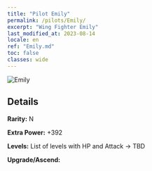 ```yaml
---
title: "Pilot Emily"
permalink: /pilots/Emily/
excerpt: "Wing Fighter Emily"
last_modified_at: 2023-08-14
locale: en
ref: "Emily.md"
toc: false
classes: wide
---
```



 ![Emily](/images/pilots/aviator_piece_3002.png)

## Details

 **Rarity:** N 

 **Extra Power:** +392 

 **Levels:**  List of levels with HP and Attack -> TBD

 **Upgrade/Ascend:**  


